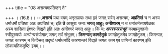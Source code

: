 +++
title = "08 असत्यमप्रतिष्ठन् ते"

+++
।।16.8।। --,**असत्यं** यथा वयम् अनृतप्रायाः तथा इदं जगत् सर्वम् असत्यम्;
**अप्रतिष्ठं** च न अस्य धर्माधर्मौ प्रतिष्ठा अतः अप्रतिष्ठं च; इति
**ते** आसुराः जनाः **जगत् आहुः; अनीश्वरम्** न च धर्माधर्मसव्यपेक्षकः
अस्य शासिता ईश्वरः विद्यते इति अतः अनीश्वरं जगत् आहुः। किं च;
**अपरस्परसंभूतं** कामप्रयुक्तयोः स्त्रीपुरुषयोः अन्योन्यसंयोगात् जगत्
सर्वं संभूतम्। **किमन्यत् कामहैतुकं** कामहेतुकमेव कामहैतुकम्। किमन्यत्
जगतः कारणम् न किञ्चित् अदृष्टं धर्माधर्मादि कारणान्तरं विद्यते जगतः काम
एव प्राणिनां कारणम् इति लोकायतिकदृष्टिः इयम्।।
